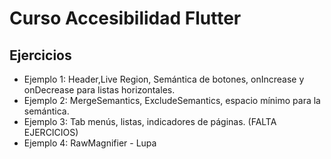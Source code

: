 # Curso Accesibilidad Flutter

## Ejercicios

* Ejemplo 1: Header,Live Region, Semántica de botones, onIncrease y onDecrease para listas horizontales.
* Ejemplo 2: MergeSemantics, ExcludeSemantics, espacio mínimo para la semántica.
* Ejemplo 3: Tab menús, listas, indicadores de páginas. (FALTA EJERCICIOS)
* Ejemplo 4: RawMagnifier - Lupa


